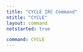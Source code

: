 ```yaml
---
title: "CYCLE IRC Command"
ntitle: "CYCLE"
layout: command
notstarted: true

command: CYCLE
---
```

